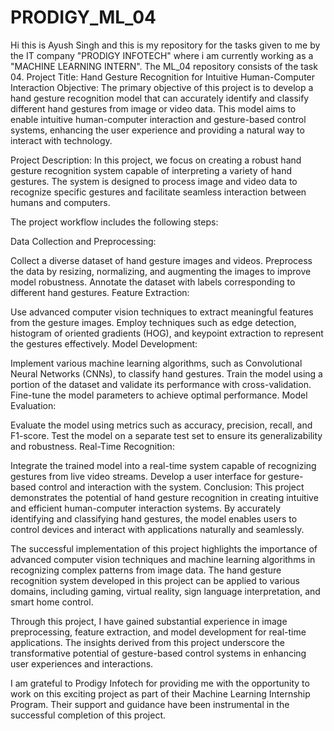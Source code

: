 # PRODIGY_ML_04
Hi this is Ayush Singh and this is my repository for the tasks given to me by the IT company "PRODIGY INFOTECH" where i am currently working as a "MACHINE LEARNING INTERN". The ML_04 repository consists of the task 04.
Project Title: Hand Gesture Recognition for Intuitive Human-Computer Interaction
Objective:
The primary objective of this project is to develop a hand gesture recognition model that can accurately identify and classify different hand gestures from image or video data. This model aims to enable intuitive human-computer interaction and gesture-based control systems, enhancing the user experience and providing a natural way to interact with technology.

Project Description:
In this project, we focus on creating a robust hand gesture recognition system capable of interpreting a variety of hand gestures. The system is designed to process image and video data to recognize specific gestures and facilitate seamless interaction between humans and computers.

The project workflow includes the following steps:

Data Collection and Preprocessing:

Collect a diverse dataset of hand gesture images and videos.
Preprocess the data by resizing, normalizing, and augmenting the images to improve model robustness.
Annotate the dataset with labels corresponding to different hand gestures.
Feature Extraction:

Use advanced computer vision techniques to extract meaningful features from the gesture images.
Employ techniques such as edge detection, histogram of oriented gradients (HOG), and keypoint extraction to represent the gestures effectively.
Model Development:

Implement various machine learning algorithms, such as Convolutional Neural Networks (CNNs), to classify hand gestures.
Train the model using a portion of the dataset and validate its performance with cross-validation.
Fine-tune the model parameters to achieve optimal performance.
Model Evaluation:

Evaluate the model using metrics such as accuracy, precision, recall, and F1-score.
Test the model on a separate test set to ensure its generalizability and robustness.
Real-Time Recognition:

Integrate the trained model into a real-time system capable of recognizing gestures from live video streams.
Develop a user interface for gesture-based control and interaction with the system.
Conclusion:
This project demonstrates the potential of hand gesture recognition in creating intuitive and efficient human-computer interaction systems. By accurately identifying and classifying hand gestures, the model enables users to control devices and interact with applications naturally and seamlessly.

The successful implementation of this project highlights the importance of advanced computer vision techniques and machine learning algorithms in recognizing complex patterns from image data. The hand gesture recognition system developed in this project can be applied to various domains, including gaming, virtual reality, sign language interpretation, and smart home control.

Through this project, I have gained substantial experience in image preprocessing, feature extraction, and model development for real-time applications. The insights derived from this project underscore the transformative potential of gesture-based control systems in enhancing user experiences and interactions.

I am grateful to Prodigy Infotech for providing me with the opportunity to work on this exciting project as part of their Machine Learning Internship Program. Their support and guidance have been instrumental in the successful completion of this project.
